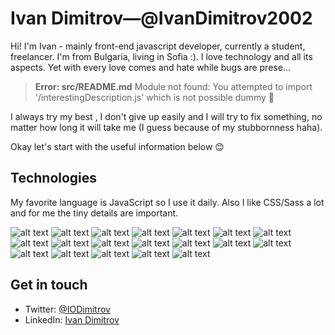 # Ivan Dimitrov—@IvanDimitrov2002

Hi! I'm Ivan - mainly front-end javascript developer, currently a student, freelancer. I'm from Bulgaria, living in Sofia :). I love technology and all its aspects. Yet with every love comes and hate while bugs are prese...


>**Error: src/README.md**
Module not found: You attempted to import '/interestingDescription.js' which is not possible dummy 🤯

I always try my best , I don't give up easily and I will try to fix something, no matter how long it will take me (I guess because of my stubbornness haha).



Okay let's start with the useful information below 😊

## Technologies 

My favorite language is JavaScript so I use it daily. Also I like CSS/Sass a lot and for me the tiny details are important.

![alt text](https://cdn.jsdelivr.net/gh/IvanDimitrov2002/IvanDimitrov2002@master/html.svg "HTML") ![alt text](https://cdn.jsdelivr.net/gh/IvanDimitrov2002/IvanDimitrov2002@master/css.svg "CSS") ![alt text](https://cdn.jsdelivr.net/gh/IvanDimitrov2002/IvanDimitrov2002@master/js.svg "JAVASCRIPT") ![alt text](https://cdn.jsdelivr.net/gh/IvanDimitrov2002/IvanDimitrov2002@master/ts.svg "TYPESCRIPT") ![alt text](https://cdn.jsdelivr.net/gh/IvanDimitrov2002/IvanDimitrov2002@master/jquery.svg "JQUERY") ![alt text](https://cdn.jsdelivr.net/gh/IvanDimitrov2002/IvanDimitrov2002@master/react.svg "REACT") ![alt text](https://cdn.jsdelivr.net/gh/IvanDimitrov2002/IvanDimitrov2002@master/nextjs.svg "NEXTJS") ![alt text](https://cdn.jsdelivr.net/gh/IvanDimitrov2002/IvanDimitrov2002@master/sass.svg "SASS") ![alt text](https://cdn.jsdelivr.net/gh/IvanDimitrov2002/IvanDimitrov2002@master/css-modules.svg "CSS-MODULES")  ![alt text](https://cdn.jsdelivr.net/gh/IvanDimitrov2002/IvanDimitrov2002@master/node.svg "NODE") ![alt text](https://cdn.jsdelivr.net/gh/IvanDimitrov2002/IvanDimitrov2002@master/nestjs.svg "NESTJS") ![alt text](https://cdn.jsdelivr.net/gh/IvanDimitrov2002/IvanDimitrov2002@master/flutter.svg "FLUTTER") ![alt text](https://cdn.jsdelivr.net/gh/IvanDimitrov2002/IvanDimitrov2002@master/mysql.svg "MYSQL") ![alt text](https://cdn.jsdelivr.net/gh/IvanDimitrov2002/IvanDimitrov2002@master/firebase.svg "FIREBASE") ![alt text](https://cdn.jsdelivr.net/gh/IvanDimitrov2002/IvanDimitrov2002@master/graphql.svg "GRAPHQL") ![alt text](https://cdn.jsdelivr.net/gh/IvanDimitrov2002/IvanDimitrov2002@master/jest.svg "JEST") ![alt text](https://cdn.jsdelivr.net/gh/IvanDimitrov2002/IvanDimitrov2002@master/c.svg "C/C++") ![alt text](https://cdn.jsdelivr.net/gh/IvanDimitrov2002/IvanDimitrov2002@master/python.svg "PYTHON") ![alt text](https://cdn.jsdelivr.net/gh/IvanDimitrov2002/IvanDimitrov2002@master/java.svg "JAVA")

## Get in touch

* Twitter: [@IODimitrov](https://twitter.com/IODimitrov)
* LinkedIn: [Ivan Dimitrov](https://www.linkedin.com/in/ivan-o-dimitrov/)

<!--
**IvanDimitrov2002/IvanDimitrov2002** is a ✨ _special_ ✨ repository because its `README.md` (this file) appears on your GitHub profile.

Here are some ideas to get you started:

- 🔭 I’m currently working on ...
- 🌱 I’m currently learning ...
- 👯 I’m looking to collaborate on ...
- 🤔 I’m looking for help with ...
- 💬 Ask me about ...
- 📫 How to reach me: ...
- 😄 Pronouns: ...
- ⚡ Fun fact: ...
-->

